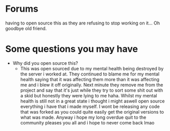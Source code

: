 # Forums
having to open source this as they are refusing to stop working on it... Oh goodbye old friend.


# Some questions you may have
- Why did you open source this?
  - This was open sourced due to my mental health being destroyed by the server i worked at. They continued to blame me for my mental health saying that it was affecting them more than it was affecting me and i blew it off originally. Next minute they remove me from the project and say that it's just while they try to sort some shit out with a skid but honestly they were lying to me haha. Whilst my mental health is still not in a great state i thought i might aswell open source everything i have that i made myself. I wont be releasing any code that was forked as you could quite easily get the original versions to what was made. Anyway i hope my long overdue quit to the community pleases you all and i hope to never come back lmao
